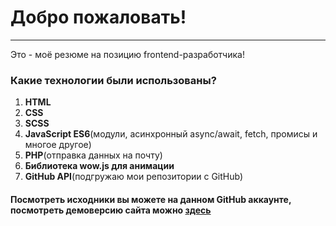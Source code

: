 # Добро пожаловать!
---
Это - моё резюме на позицию frontend-разработчика!
###  Какие технологии были использованы?
1. **HTML**
2. **CSS**
3. **SCSS**
4. **JavaScript ES6**(модули, асинхронный async/await, fetch, промисы и многое другое)
5. **PHP**(отправка данных на почту)
6. **Библиотека wow.js для анимации**
7. **GitHub API**(подгружаю мои репозитории с GitHub)
####  Посмотреть исходники вы можете на данном GitHub аккаунте, посмотреть демоверсию сайта можно [здесь](http://webdesign.ru.net)




